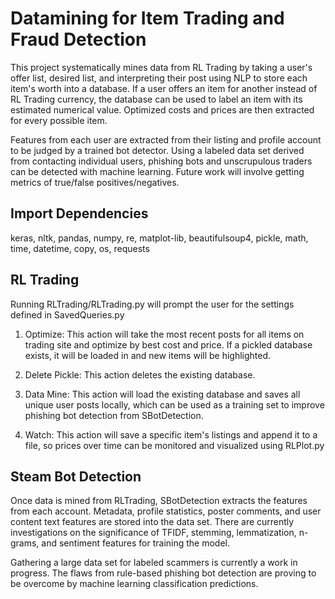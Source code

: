 # Datamining for Item Trading and Fraud Detection

This project systematically mines data from RL Trading by taking a user's offer list, desired list, and interpreting their post using NLP to store each item's worth into a database. If a user offers an item for another instead of RL Trading currency, the database can be used to label an item with its estimated numerical value. Optimized costs and prices are then extracted for every possible item.

Features from each user are extracted from their listing and profile account to be judged by a trained bot detector. Using a labeled data set derived from contacting individual users, phishing bots and unscrupulous traders can be detected with machine learning. Future work will involve getting metrics of true/false positives/negatives.

## Import Dependencies

keras, 
nltk, 
pandas, 
numpy, 
re, 
matplot-lib, 
beautifulsoup4, 
pickle, 
math, 
time, 
datetime, 
copy, 
os, 
requests

## RL Trading

Running RLTrading/RLTrading.py will prompt the user for the settings defined in SavedQueries.py

1. Optimize: This action will take the most recent posts for all items on trading site and optimize by best cost and price. If a pickled database exists, it will be loaded in and new items will be highlighted.

2. Delete Pickle: This action deletes the existing database.

3. Data Mine: This action will load the existing database and saves all unique user posts locally, which can be used as a training set to improve phishing bot detection from SBotDetection.

4. Watch: This action will save a specific item's listings and append it to a file, so prices over time can be monitored and visualized using RLPlot.py

## Steam Bot Detection

Once data is mined from RLTrading, SBotDetection extracts the features from each account. Metadata, profile statistics, poster comments, and user content text features are stored into the data set. There are currently investigations on the significance of TFIDF, stemming, lemmatization, n-grams, and sentiment features for training the model.

Gathering a large data set for labeled scammers is currently a work in progress. The flaws from rule-based phishing bot detection are proving to be overcome by machine learning classification predictions.

